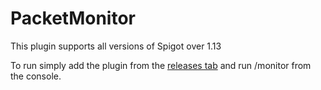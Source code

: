 # PacketMonitor
This plugin supports all versions of Spigot over 1.13

To run simply add the plugin from the [releases tab](https://github.com/rexgamer338571/PacketMonitor/releases)
and run /monitor from the console.
